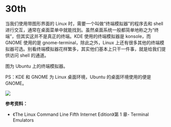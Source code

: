 # 30th
当我们使用带图形界面的 Linux 时，需要一个叫做“终端模拟器”的程序去和 shell 进行交互，通常在桌面菜单中就能找到。虽然桌面系统一般都简单地称之为“终端”，但其实这并不是真正的终端。KDE 使用的终端模拟器是 konsole，而 GNOME 使用的是 gnome-terminal，除此之外，Linux 上还有很多其他的终端模拟器可选。别看终端模拟器花样繁多，其实他们基本上只干一件事，就是给我们提供访问 shell 的通道。

图为 Ubuntu 上的终端模拟器。

PS：KDE 和 GNOME 为 Linux 桌面环境，Ubuntu 的桌面环境使用的便是 GNOME。

![](Ubuntu桌面截图.png)

**参考资料：**

- 《The Linux Command Line Fifth Internet Edition》第 1 章- Terminal Emulators

